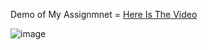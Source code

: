  Demo of My Assignmnet = [Here Is The Video]([https://drive.google.com/file/d/16zuzgt5sh4X56q_u_FCzTImiDUNEx-d-/view?usp=sharing])
 
![image](https://github.com/user-attachments/assets/2bef2660-d197-4972-a437-3a04124dee76)
